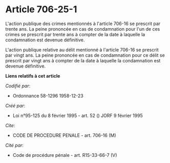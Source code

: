 # Article 706-25-1

L'action publique des crimes mentionnés à l'article 706-16 se prescrit par trente ans. La peine prononcée en cas de
condamnation pour l'un de ces crimes se prescrit par trente ans à compter de la date à laquelle la condamnation est devenue
définitive.

L'action publique relative au délit mentionné à l'article 706-16 se prescrit par vingt ans. La peine prononcée en cas de
condamnation pour ce délit se prescrit par vingt ans à compter de la date à laquelle la condamnation est devenue définitive.

**Liens relatifs à cet article**

_Codifié par_:

  - Ordonnance 58-1296 1958-12-23

_Créé par_:

  - Loi n°95-125 du 8 février 1995 - art. 52 () JORF 9 février 1995

_Cite_:

  - CODE DE PROCEDURE PENALE - art. 706-16 (M)

_Cité par_:

  - Code de procédure pénale - art. R15-33-66-7 (V)
